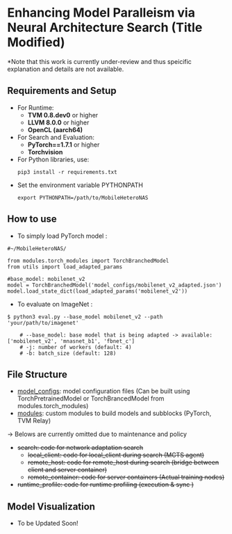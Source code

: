 # Enhancing Model Paralleism via Neural Architecture Search (Title Modified)
*Note that this work is currently under-review and thus speicific explanation and details are not available.

## Requirements and Setup
- For Runtime: 
    - **TVM 0.8.dev0** or higher
    - **LLVM 8.0.0** or higher
    - **OpenCL (aarch64)**
- For Search and Evaluation:
    - **PyTorch==1.7.1** or higher
    - **Torchvision**
- For Python libraries, use:
    ```
    pip3 install -r requirements.txt
    ```
- Set the environment variable PYTHONPATH
    ```
    export PYTHONPATH=/path/to/MobileHeteroNAS
    ```

## How to use
- To simply load PyTorch model :
```
#~/MobileHeteroNAS/

from modules.torch_modules import TorchBranchedModel
from utils import load_adapted_params

#base_model: mobilenet_v2
model = TorchBranchedModel('model_configs/mobilenet_v2_adapted.json')
model.load_state_dict(load_adapted_params('mobilenet_v2'))
```

- To evaluate on ImageNet :
```
$ python3 eval.py --base_model mobilenet_v2 --path 'your/path/to/imagenet'  

    # --base_model: base model that is being adapted -> available: ['mobilenet_v2', 'mnasnet_b1', 'fbnet_c']
    # -j: number of workers (default: 4)
    # -b: batch_size (default: 128)
```

## File Structure 
- [model_configs]('model_configs/'): model configuration files (Can be built using TorchPretrainedModel or TorchBrancedModel from modules.torch_modules)
- [modules]('modules/'): custom modules to build models and subblocks (PyTorch, TVM Relay)

→ Belows are currently omitted due to maintenance and policy

- ~~search: code for network adaptation search~~
    - ~~local_client: code for local_client during search (MCTS agent)~~
    - ~~remote_host: code for remote_host during search (bridge between client and server container)~~
    - ~~remote_container: code for server containers (Actual training nodes)~~
- ~~runtime_profile: code for runtime profiling (execution & sync )~~

## Model Visualization
- To be Updated Soon!
